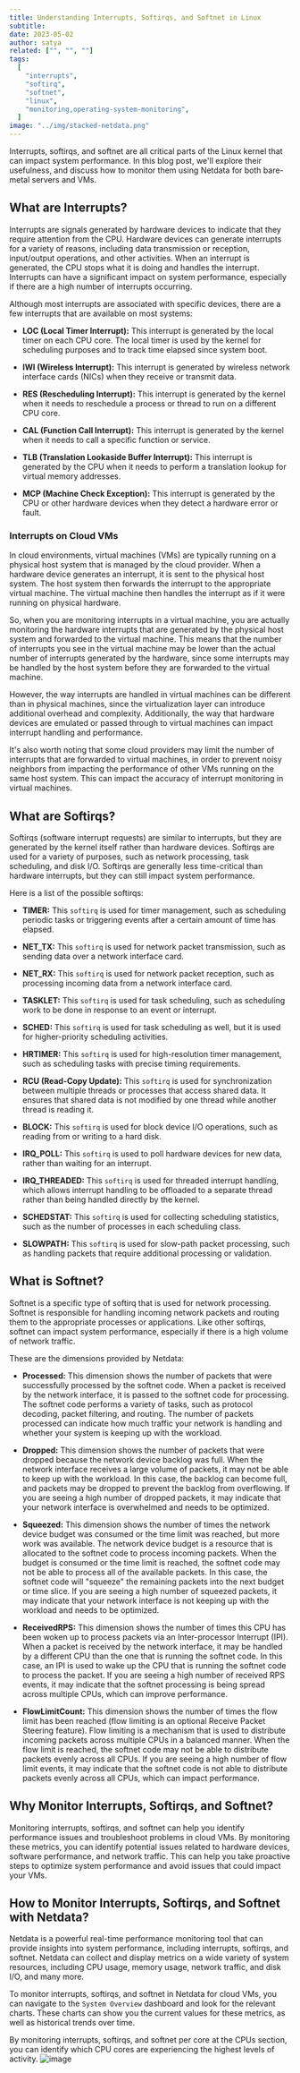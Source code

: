```yaml
---
title: Understanding Interrupts, Softirqs, and Softnet in Linux
subtitle: 
date: 2023-05-02
author: satya
related: ["", "", ""]
tags: 
  [
    "interrupts",
    "softirq",
    "softnet",
    "linux",
    "monitoring,operating-system-monitoring",
  ]
image: "../img/stacked-netdata.png"
---
```

Interrupts, softirqs, and softnet are all critical parts of the Linux kernel that can impact system performance. In this blog post, we'll explore their usefulness, and discuss how to monitor them using Netdata for both bare-metal servers and VMs.

<!-- truncate -->

## What are Interrupts?

Interrupts are signals generated by hardware devices to indicate that they require attention from the CPU. Hardware devices can generate interrupts for a variety of reasons, including data transmission or reception, input/output operations, and other activities. When an interrupt is generated, the CPU stops what it is doing and handles the interrupt. Interrupts can have a significant impact on system performance, especially if there are a high number of interrupts occurring.

Although most interrupts are associated with specific devices, there are a few interrupts that are available on most systems:

- **LOC (Local Timer Interrupt):** This interrupt is generated by the local timer on each CPU core. The local timer is used by the kernel for scheduling purposes and to track time elapsed since system boot.

- **IWI (Wireless Interrupt):** This interrupt is generated by wireless network interface cards (NICs) when they receive or transmit data.

- **RES (Rescheduling Interrupt):** This interrupt is generated by the kernel when it needs to reschedule a process or thread to run on a different CPU core.

- **CAL (Function Call Interrupt):** This interrupt is generated by the kernel when it needs to call a specific function or service.

- **TLB (Translation Lookaside Buffer Interrupt):** This interrupt is generated by the CPU when it needs to perform a translation lookup for virtual memory addresses.

- **MCP (Machine Check Exception):** This interrupt is generated by the CPU or other hardware devices when they detect a hardware error or fault.



### Interrupts on Cloud VMs

In cloud environments, virtual machines (VMs) are typically running on a physical host system that is managed by the cloud provider. When a hardware device generates an interrupt, it is sent to the physical host system. The host system then forwards the interrupt to the appropriate virtual machine. The virtual machine then handles the interrupt as if it were running on physical hardware.

So, when you are monitoring interrupts in a virtual machine, you are actually monitoring the hardware interrupts that are generated by the physical host system and forwarded to the virtual machine. This means that the number of interrupts you see in the virtual machine may be lower than the actual number of interrupts generated by the hardware, since some interrupts may be handled by the host system before they are forwarded to the virtual machine.

However, the way interrupts are handled in virtual machines can be different than in physical machines, since the virtualization layer can introduce additional overhead and complexity. Additionally, the way that hardware devices are emulated or passed through to virtual machines can impact interrupt handling and performance.

It's also worth noting that some cloud providers may limit the number of interrupts that are forwarded to virtual machines, in order to prevent noisy neighbors from impacting the performance of other VMs running on the same host system. This can impact the accuracy of interrupt monitoring in virtual machines.

## What are Softirqs?

Softirqs (software interrupt requests) are similar to interrupts, but they are generated by the kernel itself rather than hardware devices. Softirqs are used for a variety of purposes, such as network processing, task scheduling, and disk I/O. Softirqs are generally less time-critical than hardware interrupts, but they can still impact system performance.

Here is a list of the possible softirqs:

- **TIMER:** This `softirq` is used for timer management, such as scheduling periodic tasks or triggering events after a certain amount of time has elapsed.

- **NET_TX:** This `softirq` is used for network packet transmission, such as sending data over a network interface card.

- **NET_RX:** This `softirq` is used for network packet reception, such as processing incoming data from a network interface card.

- **TASKLET:** This `softirq` is used for task scheduling, such as scheduling work to be done in response to an event or interrupt.

- **SCHED:** This `softirq` is used for task scheduling as well, but it is used for higher-priority scheduling activities.

- **HRTIMER:** This `softirq` is used for high-resolution timer management, such as scheduling tasks with precise timing requirements.

- **RCU (Read-Copy Update):** This `softirq` is used for synchronization between multiple threads or processes that access shared data. It ensures that shared data is not modified by one thread while another thread is reading it.

- **BLOCK:** This `softirq` is used for block device I/O operations, such as reading from or writing to a hard disk.

- **IRQ_POLL:** This `softirq` is used to poll hardware devices for new data, rather than waiting for an interrupt.

- **IRQ_THREADED:** This `softirq` is used for threaded interrupt handling, which allows interrupt handling to be offloaded to a separate thread rather than being handled directly by the kernel.

- **SCHEDSTAT:** This `softirq` is used for collecting scheduling statistics, such as the number of processes in each scheduling class.

- **SLOWPATH:** This `softirq` is used for slow-path packet processing, such as handling packets that require additional processing or validation.


## What is Softnet?

Softnet is a specific type of softirq that is used for network processing. Softnet is responsible for handling incoming network packets and routing them to the appropriate processes or applications. Like other softirqs, softnet can impact system performance, especially if there is a high volume of network traffic.

These are the dimensions provided by Netdata:

- **Processed:** This dimension shows the number of packets that were successfully processed by the softnet code. When a packet is received by the network interface, it is passed to the softnet code for processing. The softnet code performs a variety of tasks, such as protocol decoding, packet filtering, and routing. The number of packets processed can indicate how much traffic your network is handling and whether your system is keeping up with the workload.

- **Dropped:** This dimension shows the number of packets that were dropped because the network device backlog was full. When the network interface receives a large volume of packets, it may not be able to keep up with the workload. In this case, the backlog can become full, and packets may be dropped to prevent the backlog from overflowing. If you are seeing a high number of dropped packets, it may indicate that your network interface is overwhelmed and needs to be optimized.

- **Squeezed:** This dimension shows the number of times the network device budget was consumed or the time limit was reached, but more work was available. The network device budget is a resource that is allocated to the softnet code to process incoming packets. When the budget is consumed or the time limit is reached, the softnet code may not be able to process all of the available packets. In this case, the softnet code will "squeeze" the remaining packets into the next budget or time slice. If you are seeing a high number of squeezed packets, it may indicate that your network interface is not keeping up with the workload and needs to be optimized.

- **ReceivedRPS:** This dimension shows the number of times this CPU has been woken up to process packets via an Inter-processor Interrupt (IPI). When a packet is received by the network interface, it may be handled by a different CPU than the one that is running the softnet code. In this case, an IPI is used to wake up the CPU that is running the softnet code to process the packet. If you are seeing a high number of received RPS events, it may indicate that the softnet processing is being spread across multiple CPUs, which can improve performance.

- **FlowLimitCount:** This dimension shows the number of times the flow limit has been reached (flow limiting is an optional Receive Packet Steering feature). Flow limiting is a mechanism that is used to distribute incoming packets across multiple CPUs in a balanced manner. When the flow limit is reached, the softnet code may not be able to distribute packets evenly across all CPUs. If you are seeing a high number of flow limit events, it may indicate that the softnet code is not able to distribute packets evenly across all CPUs, which can impact performance.

## Why Monitor Interrupts, Softirqs, and Softnet?

Monitoring interrupts, softirqs, and softnet can help you identify performance issues and troubleshoot problems in cloud VMs. By monitoring these metrics, you can identify potential issues related to hardware devices, software performance, and network traffic. This can help you take proactive steps to optimize system performance and avoid issues that could impact your VMs.

## How to Monitor Interrupts, Softirqs, and Softnet with Netdata?

Netdata is a powerful real-time performance monitoring tool that can provide insights into system performance, including interrupts, softirqs, and softnet. Netdata can collect and display metrics on a wide variety of system resources, including CPU usage, memory usage, network traffic, and disk I/O, and many more.

To monitor interrupts, softirqs, and softnet in Netdata for cloud VMs, you can navigate to the `System Overview` dashboard and look for the relevant charts. These charts can show you the current values for these metrics, as well as historical trends over time.

By monitoring interrupts, softirqs, and softnet per core at the CPUs section, you can identify which CPU cores are experiencing the highest levels of activity.
![image](https://user-images.githubusercontent.com/43294513/235747305-9f5c8d3a-4e76-43b1-882c-3b1307f1dd41.png)
